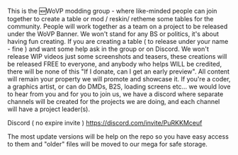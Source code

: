 This is the 🆕WoVP modding group - where like-minded people can join together to create a table or mod / reskin/ retheme some tables for the community. 
People will work together as a team on a project to be released under the WoVP Banner. We won't stand for any BS or politics, it's about having fun creating.
If you are creating a table ( to release under your name - fine ) and want some help ask in the group or on Discord.
We won't release WIP videos just some screenshots and teasers, these creations will be released FREE to everyone, and anybody who helps WILL be credited, there will be none of this "If I donate, can I get an early preview". 
All content will remain your property we will promote and showcase it.
If you're a coder, a graphics artist, or can do DMDs, B2S, loading screens etc... we would love to hear from you and for you to join us, we have a discord where separate channels will be created for the projects we are doing, 
and each channel will have a project leader(s).

Discord ( no expire invite )
https://discord.com/invite/PuRKKMceuf 

The most update versions will be help on the repo so you have easy access to them and "older" files will be moved to our mega for safe storage.
